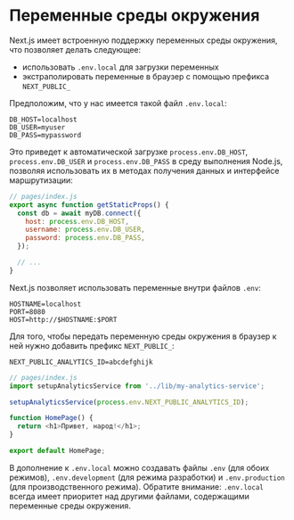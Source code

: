 # Переменные среды окружения

Next.js имеет встроенную поддержку переменных среды окружения, что позволяет делать следующее:

- использовать `.env.local` для загрузки переменных
- экстраполировать переменные в браузер с помощью префикса `NEXT_PUBLIC_`

Предположим, что у нас имеется такой файл `.env.local`:

```
DB_HOST=localhost
DB_USER=myuser
DB_PASS=mypassword
```

Это приведет к автоматической загрузке `process.env.DB_HOST`, `process.env.DB_USER` и `process.env.DB_PASS` в среду выполнения Node.js, позволяя использовать их в методах получения данных и интерфейсе маршрутизации:

```js
// pages/index.js
export async function getStaticProps() {
  const db = await myDB.connect({
    host: process.env.DB_HOST,
    username: process.env.DB_USER,
    password: process.env.DB_PASS,
  });

  // ...
}
```

Next.js позволяет использовать переменные внутри файлов `.env`:

```
HOSTNAME=localhost
PORT=8080
HOST=http://$HOSTNAME:$PORT
```

Для того, чтобы передать переменную среды окружения в браузер к ней нужно добавить префикс `NEXT_PUBLIC_`:

```
NEXT_PUBLIC_ANALYTICS_ID=abcdefghijk
```

```js
// pages/index.js
import setupAnalyticsService from '../lib/my-analytics-service';

setupAnalyticsService(process.env.NEXT_PUBLIC_ANALYTICS_ID);

function HomePage() {
  return <h1>Привет, народ!</h1>;
}

export default HomePage;
```

В дополнение к `.env.local` можно создавать файлы `.env` (для обоих режимов), `.env.development` (для режима разработки) и `.env.production` (для производственного режима). Обратите внимание: `.env.local` всегда имеет приоритет над другими файлами, содержащими переменные среды окружения.
